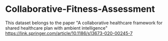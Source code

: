 # Collaborative-Fitness-Assessment
This dataset belongs to the paper "A collaborative healthcare framework for shared healthcare plan with ambient intelligence"
https://link.springer.com/article/10.1186/s13673-020-00245-7
